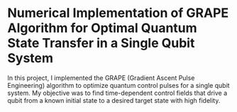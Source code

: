 # Numerical Implementation of GRAPE Algorithm for Optimal Quantum State Transfer in a Single Qubit System
In this project, I implemented the GRAPE (Gradient Ascent Pulse Engineering) algorithm to optimize quantum control pulses for a single qubit system. My objective was to find time-dependent control fields that drive a qubit from a known initial state to a desired target state with high fidelity.
